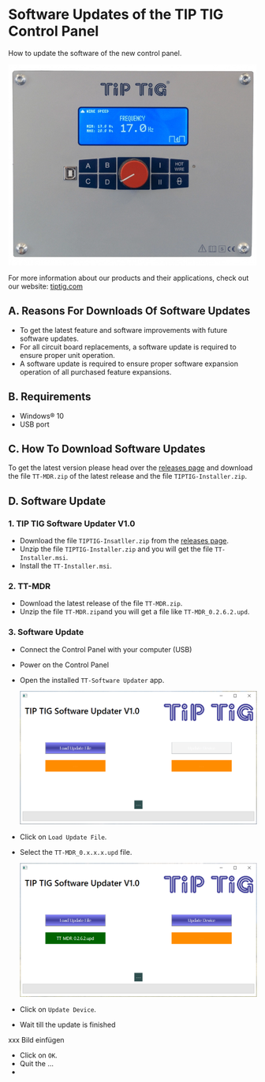 # Software Updates of the TIP TIG Control Panel

How to update the software of the new control panel.

![TIP TIG Control Panel](https://github.com/tip-tig/Software-Updates-of-the-TIP-TIG-Control-Panel/blob/main/assets/TIP%20TIG%20Control%20Panel.png)

For more information about our products and their applications, check out our website: [tiptig.com](https://tiptig.com)



## A. Reasons For Downloads Of Software Updates
- To get the latest feature and software improvements with future software updates.
- For all circuit board replacements, a software update is required to ensure proper unit operation.
- A software update is required to ensure proper software expansion operation of all purchased feature expansions.

## B. Requirements

- Windows® 10
- USB port

## C. How To Download Software Updates

To get the latest version please head over the [releases page](https://github.com/tip-tig/Software-Updates-of-the-TIP-TIG-Control-Panel/releases) and download the file `TT-MDR.zip` of the latest release and the file `TIPTIG-Installer.zip`.

## D. Software Update

### 1. TIP TIG Software Updater V1.0

- Download the file `TIPTIG-Insatller.zip` from the [releases page](https://github.com/tip-tig/Software-Updates-of-the-TIP-TIG-Control-Panel/releases).
- Unzip the file `TIPTIG-Installer.zip`  and you will get the file `TT-Installer.msi`.
- Install the `TT-Installer.msi`.



### 2. TT-MDR

- Download the latest release of the file `TT-MDR.zip`.
- Unzip the file `TT-MDR.zip`and you will get a file like `TT-MDR_0.2.6.2.upd`.



### 3. Software Update

- Connect the Control Panel with your computer (USB)
- Power on the Control Panel



- Open the installed `TT-Software Updater` app.

  ![](https://github.com/tip-tig/Software-Updates-of-the-TIP-TIG-Control-Panel/blob/main/assets/Update_1.PNG)



- Click on `Load Update File`.

- Select the `TT-MDR_0.x.x.x.upd` file.

  ![](https://github.com/tip-tig/Software-Updates-of-the-TIP-TIG-Control-Panel/blob/main/assets/Update_2.PNG)

- Click on `Update Device`.

- Wait till the update is finished

xxx Bild einfügen

- Click on `OK`.
- Quit the ...
- 
